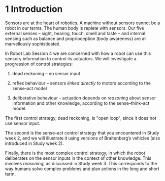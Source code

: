 # 1 Introduction


Sensors are at the heart of robotics. A machine without sensors cannot be a robot in our terms. The human body is replete with sensors. Our five external senses – sight, hearing, touch, smell and taste – and internal sensing such as balance and proprioception (body awareness) are all marvellously sophisticated.

In Robot Lab Session 4 we are concerned with how a robot can use this sensory information to control its actuators. We will investigate a progression of control strategies:

1. dead reckoning – no sensor input 

2. reflex behaviour – sensors *linked directly* to motors according to the sense–act model

3. deliberative behaviour – actuation depends on *reasoning* about sensor information and other knowledge, according to the sense–think–act model.

The first control strategy, dead reckoning, is "open loop", since it does not use sensor input.

The second is the sense–act control strategy that you encountered in Study week 2, and we will illustrate it using versions of Braitenberg’s vehicles (also introduced in Study week 2).

Finally, there is the most complex control strategy, in which the robot deliberates on the sensor inputs in the context of other knowledge. This involves *reasoning*, as discussed in Study week 3. This corresponds to the way humans solve complex problems and plan actions in the long and short term.

